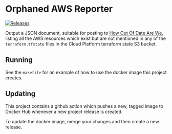 # Orphaned AWS Reporter

[![Releases](https://img.shields.io/github/release/ministryofjustice/cloud-platform-report-orphaned-resources/all.svg?style=flat-square)](https://github.com/ministryofjustice/cloud-platform-report-orphaned-resources/releases)

Output a JSON document, suitable for posting to [How Out Of Date Are We],
listing all the AWS resources which exist but are not mentioned in any of the
`terraform.tfstate` files in the Cloud Platform terraform state S3 bucket.

## Running

See the `makefile` for an example of how to use the docker image this project
creates.

## Updating

This project contains a github action which pushes a new, tagged image to
Docker Hub whenever a new project release is created.

To update the docker image, merge your changes and then create a new release.

[How Out Of Date Are We]: https://github.com/ministryofjustice/cloud-platform-how-out-of-date-are-we
